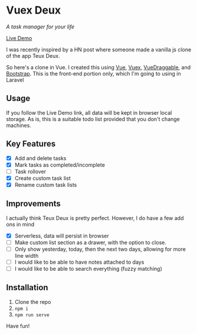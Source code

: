 # Vuex Deux

*A task manager for your life*

[Live Demo](https://dengsauve.github.io/vuex-deux/)

I was recently inspired by a HN post where someone made a vanilla js clone of the app Teux Deux.

So here's a clone in Vue. 
I created this using [Vue](https://vuejs.org/),
 [Vuex](https://vuex.vuejs.org/),
 [VueDraggable](https://github.com/SortableJS/Vue.Draggable), 
 and [Bootstrap](https://getbootstrap.com/). 
This is the front-end portion only, which I'm going to using in Laravel

## Usage

If you follow the Live Demo link, all data will be kept in browser local storage. As is, this is a suitable todo list
provided that you don't change machines.

## Key Features

- [x] Add and delete tasks
- [x] Mark tasks as completed/incomplete
- [ ] Task rollover
- [x] Create custom task list
- [x] Rename custom task lists

## Improvements

I actually think Teux Deux is pretty perfect. However, I do have a few add ons in mind

- [x] Serverless, data will persist in browser
- [ ] Make custom list section as a drawer, with the option to close.
- [ ] Only show yesterday, today, then the next two days, allowing for more line width
- [ ] I would like to be able to have notes attached to days
- [ ] I would like to be able to search everything (fuzzy matching)

## Installation

1. Clone the repo
2. `npm i`
3. `npm run serve`

Have fun!
